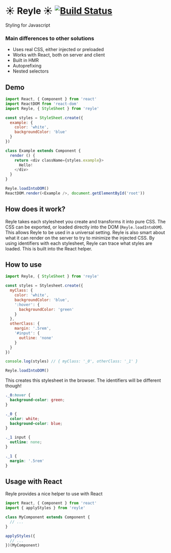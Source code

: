 # :sunny: Reyle :sunny: [![Build Status](https://travis-ci.org/rrdelaney/reyle.svg?branch=master)](https://travis-ci.org/rrdelaney/reyle)

Styling for Javascript

### Main differences to other solutions
- Uses real CSS, either injected or preloaded
- Works with React, both on server and client
- Built in HMR
- Autoprefixing
- Nested selectors

## Demo

```js
import React, { Component } from 'react'
import ReactDOM from 'react-dom'
import Reyle, { StyleSheet } from 'reyle'

const styles = StyleSheet.create({
  example: {
    color: 'white',
    backgroundColor: 'blue'
  }
})

class Example extends Component {
  render () {
    return <div className={styles.example}>
      Hello!
    </div>
  }
}

Reyle.loadIntoDOM()
ReactDOM.render(<Example />, document.getElementById('root'))
```

## How does it work?
Reyle takes each stylesheet you create and transforms it into pure CSS. The CSS can be exported,
or loaded directly into the DOM (`Reyle.loadIntoDOM`). This allows Reyle to be used in a universal
setting. Reyle is also smart about what it can render on the server to try to minimize the injected
CSS. By using identifiers with each stylesheet, Reyle can trace what styles are loaded. This is
built into the React helper.

## How to use

```js
import Reyle, { StyleSheet } from 'reyle'

const styles = Stylesheet.create({
  myClass: {
    color: 'white',
    backgroundColor: 'blue',
    ':hover': {
      backgroundColor: 'green'
    }
  },
  otherClass: {
    margin: '.5rem',
    '#input': {
      outline: 'none'
    }
  }
})

console.log(styles) // { myClass: '_0', otherClass: '_1' }

Reyle.loadIntoDOM()
```

This creates this stylesheet in the browser. The identifiers will be different though!

```css
._0:hover {
  background-color: green;
}

._0 {
  color: white;
  background-color: blue;
}

._1 input {
  outline: none;
}

._1 {
  margin: '.5rem'
}
```

## Usage with React

Reyle provides a nice helper to use with React

```js
import React, { Component } from 'react'
import { applyStyles } from 'reyle'

class MyComponent extends Component {
  // ...
}

applyStyles({
  // ...
})(MyComponent)
```
